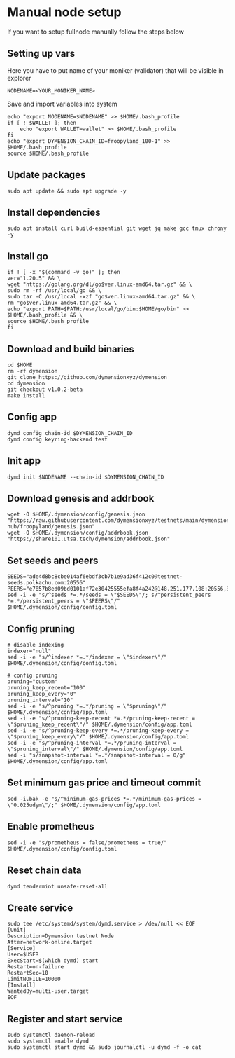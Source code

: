 # Manual node setup
If you want to setup fullnode manually follow the steps below

## Setting up vars
Here you have to put name of your moniker (validator) that will be visible in explorer
```
NODENAME=<YOUR_MONIKER_NAME>
```

Save and import variables into system
```
echo "export NODENAME=$NODENAME" >> $HOME/.bash_profile
if [ ! $WALLET ]; then
	echo "export WALLET=wallet" >> $HOME/.bash_profile
fi
echo "export DYMENSION_CHAIN_ID=froopyland_100-1" >> $HOME/.bash_profile
source $HOME/.bash_profile
```

## Update packages
```
sudo apt update && sudo apt upgrade -y
```

## Install dependencies
```
sudo apt install curl build-essential git wget jq make gcc tmux chrony -y
```

## Install go
```
if ! [ -x "$(command -v go)" ]; then
ver="1.20.5" && \
wget "https://golang.org/dl/go$ver.linux-amd64.tar.gz" && \
sudo rm -rf /usr/local/go && \
sudo tar -C /usr/local -xzf "go$ver.linux-amd64.tar.gz" && \
rm "go$ver.linux-amd64.tar.gz" && \
echo "export PATH=$PATH:/usr/local/go/bin:$HOME/go/bin" >> $HOME/.bash_profile && \
source $HOME/.bash_profile
fi
```

## Download and build binaries
```
cd $HOME
rm -rf dymension
git clone https://github.com/dymensionxyz/dymension
cd dymension
git checkout v1.0.2-beta
make install
```

## Config app
```
dymd config chain-id $DYMENSION_CHAIN_ID
dymd config keyring-backend test
```

## Init app
```
dymd init $NODENAME --chain-id $DYMENSION_CHAIN_ID
```

## Download genesis and addrbook
```
wget -O $HOME/.dymension/config/genesis.json "https://raw.githubusercontent.com/dymensionxyz/testnets/main/dymension-hub/froopyland/genesis.json"
wget -O $HOME/.dymension/config/addrbook.json "https://share101.utsa.tech/dymension/addrbook.json"
```

## Set seeds and peers
```
SEEDS="ade4d8bc8cbe014af6ebdf3cb7b1e9ad36f412c0@testnet-seeds.polkachu.com:20556"
PEERS="e7857b8ed09bd0101af72e30425555efa8f4a242@148.251.177.108:20556,3410e9bc9c429d6f35e868840f6b7a0ccb29020b@46.4.5.45:20556,138009ae8a3435eab5df2d58844239077c83c92a@161.97.180.20:16657,f85a4dd43cc31b2ef7363667fcfcf2c5cd25ef04@dymension.peers.stavr.tech:17086"
sed -i -e "s/^seeds *=.*/seeds = \"$SEEDS\"/; s/^persistent_peers *=.*/persistent_peers = \"$PEERS\"/" $HOME/.dymension/config/config.toml
```

## Config pruning
```
# disable indexing
indexer="null"
sed -i -e "s/^indexer *=.*/indexer = \"$indexer\"/" $HOME/.dymension/config/config.toml

# config pruning
pruning="custom"
pruning_keep_recent="100"
pruning_keep_every="0"
pruning_interval="10"
sed -i -e "s/^pruning *=.*/pruning = \"$pruning\"/" $HOME/.dymension/config/app.toml
sed -i -e "s/^pruning-keep-recent *=.*/pruning-keep-recent = \"$pruning_keep_recent\"/" $HOME/.dymension/config/app.toml
sed -i -e "s/^pruning-keep-every *=.*/pruning-keep-every = \"$pruning_keep_every\"/" $HOME/.dymension/config/app.toml
sed -i -e "s/^pruning-interval *=.*/pruning-interval = \"$pruning_interval\"/" $HOME/.dymension/config/app.toml
sed -i "s/snapshot-interval *=.*/snapshot-interval = 0/g" $HOME/.dymension/config/app.toml
```

## Set minimum gas price and timeout commit
```
sed -i.bak -e "s/^minimum-gas-prices *=.*/minimum-gas-prices = \"0.025udym\"/;" $HOME/.dymension/config/app.toml
```

## Enable prometheus
```
sed -i -e "s/prometheus = false/prometheus = true/" $HOME/.dymension/config/config.toml
```

## Reset chain data
```
dymd tendermint unsafe-reset-all
```

## Create service
```
sudo tee /etc/systemd/system/dymd.service > /dev/null << EOF
[Unit]
Description=Dymension testnet Node
After=network-online.target
[Service]
User=$USER
ExecStart=$(which dymd) start
Restart=on-failure
RestartSec=10
LimitNOFILE=10000
[Install]
WantedBy=multi-user.target
EOF
```

## Register and start service
```
sudo systemctl daemon-reload
sudo systemctl enable dymd
sudo systemctl start dymd && sudo journalctl -u dymd -f -o cat
```
